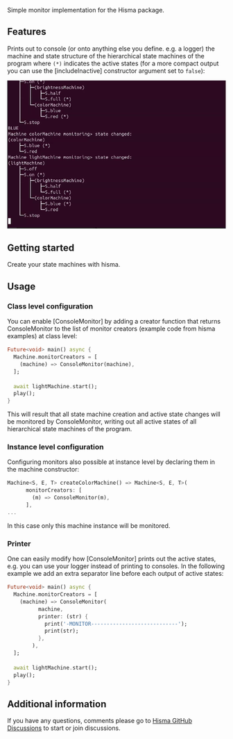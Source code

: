 <!--
This README describes the package. If you publish this package to pub.dev,
this README's contents appear on the landing page for your package.

For information about how to write a good package README, see the guide for
[writing package pages](https://dart.dev/guides/libraries/writing-package-pages).

For general information about developing packages, see the Dart guide for
[creating packages](https://dart.dev/guides/libraries/create-library-packages)
and the Flutter guide for
[developing packages and plugins](https://flutter.dev/developing-packages).
-->

Simple monitor implementation for the Hisma package.

## Features

Prints out to console (or onto anything else you define. e.g. a logger) the machine and state structure of the hierarchical state machines of the program where `(*)` indicates the active states (for a more compact output you can use the [includeInactive] constructor argument set to `false`):

![hisma_console_monitor_in_action.gif](doc/resources/hisma_console_monitor_in_action.gif)

## Getting started

Create your state machines with hisma.

## Usage

### Class level configuration

You can enable [ConsoleMonitor] by adding a creator function that returns ConsoleMonitor to the list of monitor creators (example code from hisma examples) at class level:

```dart
Future<void> main() async {
  Machine.monitorCreators = [
    (machine) => ConsoleMonitor(machine),
  ];

  await lightMachine.start();
  play();
}
```

This will result that all state machine creation and active state changes will be monitored by ConsoleMonitor, writing out all active states of all hierarchical state machines of the program.

### Instance level configuration

Configuring monitors also possible at instance level by declaring them in the machine constructor:

```dart
Machine<S, E, T> createColorMachine() => Machine<S, E, T>(
      monitorCreators: [
        (m) => ConsoleMonitor(m),
      ],
...
```
In this case only this machine instance will be monitored. 

### Printer

One can easily modify how [ConsoleMonitor] prints out the active states, e.g. you can use your logger instead of printing to consoles.
In the following example we add an extra separator line before each output of active states:

```dart
Future<void> main() async {
  Machine.monitorCreators = [
    (machine) => ConsoleMonitor(
          machine,
          printer: (str) {
            print('-MONITOR----------------------------');
            print(str);
          },
        ),
  ];

  await lightMachine.start();
  play();
}
```

## Additional information

If you have any questions, comments please go to [Hisma GitHub Discussions](https://github.com/tamas-p/hisma/discussions) to start or join discussions.
